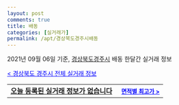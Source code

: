 ```yaml
---
layout: post
comments: true
title: 배동
categories: [실거래가]
permalink: /apt/경상북도경주시배동
---
```


2021년 09월 06일 기준, <a href="/apt/경상북도경주시">경상북도경주시</a> 배동 한달간 실거래 정보

<a style="color: blue;" href="/apt/경상북도경주시">< 경상북도 경주시 전체 실거래 정보</a>
<!---- start ---->
<table>
  <tr>
    <td colspan="4" style="font-weight: bold;"><a href="/apt/경상북도경주시배동{name_without_space}">오늘 등록된 실거래 정보가 없습니다</a> &nbsp;&nbsp;&nbsp; <a style="color: blue; font-size: smaller;" href="/apt/경상북도경주시배동{name_without_space}">면적별 최고가 ></a></td>
  </tr>
    
</table>
<!---- end ---->
    